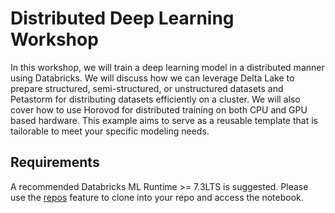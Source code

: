 # Distributed Deep Learning Workshop

In this workshop, we will train a deep learning model in a distributed manner using Databricks. We will discuss how we can leverage Delta Lake to prepare structured, semi-structured, or unstructured datasets and Petastorm for distributing datasets efficiently on a cluster. We will also cover how to use Horovod for distributed training on both CPU and GPU based hardware. This example aims to serve as a reusable template that is tailorable to meet your specific modeling needs.

## Requirements

A recommended Databricks ML Runtime >= 7.3LTS is suggested. Please use the [repos](https://docs.databricks.com/repos/index.html) feature to clone into your repo and access the notebook.


